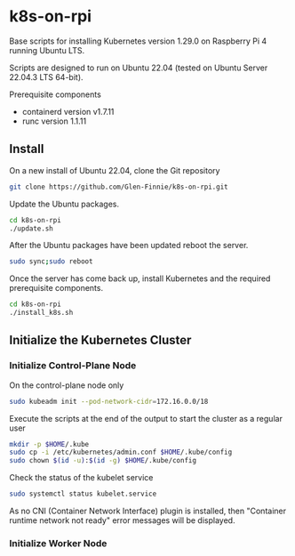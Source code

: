 # k8s-on-rpi

Base scripts for installing Kubernetes version 1.29.0 on Raspberry Pi 4 running Ubuntu LTS.

Scripts are designed to run on Ubuntu 22.04 (tested on Ubuntu Server 22.04.3 LTS 64-bit).

Prerequisite components

* containerd version v1.7.11
* runc version 1.1.11

## Install

On a new install of Ubuntu 22.04, clone the Git repository

```sh
git clone https://github.com/Glen-Finnie/k8s-on-rpi.git
```

Update the Ubuntu packages.

```sh
cd k8s-on-rpi
./update.sh
```

After the Ubuntu packages have been updated reboot the server.

```sh
sudo sync;sudo reboot
```

Once the server has come back up, install Kubernetes and the required prerequisite components.

```sh
cd k8s-on-rpi
./install_k8s.sh
```

## Initialize the Kubernetes Cluster

### Initialize Control-Plane Node

On the control-plane node only

```sh
sudo kubeadm init --pod-network-cidr=172.16.0.0/18
```

Execute the scripts at the end of the output to start the cluster as a regular user

```sh
mkdir -p $HOME/.kube
sudo cp -i /etc/kubernetes/admin.conf $HOME/.kube/config
sudo chown $(id -u):$(id -g) $HOME/.kube/config
```

Check the status of the kubelet service

```sh
sudo systemctl status kubelet.service
```

As no CNI (Container Network Interface) plugin is installed, then "Container runtime network not ready" error messages will be displayed.

### Initialize Worker Node

